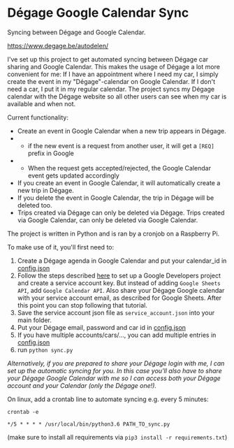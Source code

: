 # Dégage Google Calendar Sync
Syncing between Dégage and Google Calendar.

https://www.degage.be/autodelen/

I've set up this project to get automated syncing between Dégage car sharing and Google Calendar. This makes the usage of Dégage a lot more convenient for me: If I have an appointment where I need my car, I simply create the event in my "Dégage"-calendar on Google Calendar. If I don't need a car, I put it in my regular calendar. The project syncs my Dégage calendar with the Dégage website so all other users can see when my car is available and when not.

Current functionality:
* Create an event in Google Calendar when a new trip appears in Dégage.
* + if the new event is a request from another user, it will get a `[REQ]` prefix in Google
* + When the request gets accepted/rejected, the Google Calendar event gets updated accordingly
* If you create an event in Google Calendar, it will automatically create a new trip in Dégage.
* If you delete the event in Google Calendar, the trip in Dégage will be deleted too.
* Trips created via Dégage can only be deleted via Dégage. Trips created via Google Calendar, can only be deleted via Google Calendar.

The project is written in Python and is ran by a cronjob on a Raspberry Pi.

To make use of it, you'll first need to:
1. Create a Dégage agenda in Google Calendar and put your calendar_id in [config.json](config.json)
2. Follow the steps described [here](https://medium.com/@denisluiz/python-with-google-sheets-service-account-step-by-step-8f74c26ed28e) to set up a Google Developers project and create a service account key. But instead of adding `Google Sheets API`, add `Google Calendar API`. Also share your Dégage Google calendar with your service account email, as described for Google Sheets. After this point you can stop following that tutorial.
3. Save the service account json file as `service_account.json` into your main folder.
4. Put your Dégage email, password and car id in [config.json](config.json)
5. If you have multiple accounts/cars/..., you can add multiple entries in [config.json](config.json)
6. run `python sync.py`

*Alternatively, if you are prepared to share your Dégage login with me, I can set up the automatic syncing for you. In this case you'll also have to share your Dégage Google Calendar with me so I can access both your Dégage account and your Calendar (only the Dégage one!).*

On linux, add a crontab line to automate syncing e.g. every 5 minutes:

`crontab -e`
```
*/5 * * * * /usr/local/bin/python3.6 PATH_TO_sync.py
```
(make sure to install all requirements via `pip3 install -r requirements.txt`)

